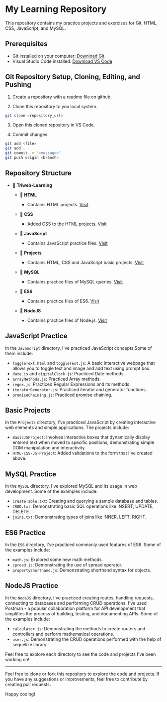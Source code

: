 # My Learning Repository

This repository contains my practice projects and exercises for Git, HTML, CSS, JavaScript, and MySQL.

## Prerequisites

- Git installed on your computer: [Download Git](https://git-scm.com/downloads)
- Visual Studio Code installed: [Download VS Code](https://code.visualstudio.com/)

## Git Repository Setup, Cloning, Editing, and Pushing
1. Create a repository with a readme file on github.

2. Clone this repository to you local system.
```bash
git clone <repository_url>
```
3. Open this cloned repository in VS Code.

4. Commit changes
```bash
git add <file>
git add .
git commit -m "<message>"
git push origin <branch>
```

## Repository Structure
- 📂 **Triweb-Learning**
  - 📂 **HTML**
    - Contains HTML projects. [Visit](Triweb-Learning/HTML)

  - 📂 **CSS**
    - Added CSS to the HTML projects. [Visit](Triweb-Learning/CSS)
  
  - 📂 **JavaScript**
    - Contains JavaScript practice files. [Visit](Triweb-Learning/JavaScript)
  
  - 📂 **Projects**
    - Contains HTML, CSS and JavaScript basic projects. [Visit](Triweb-Learning/Projects)
  
  - 📂 **MySQL**
    - Contains practice files of MySQL queries. [Visit](Triweb-Learning/MySQL)

  - 📂 **ES6**
    - Contains practice files of ES6. [Visit](Triweb-Learning/ES6)
  
  - 📂 **NodeJS**
    - Contains practice files of Node.js. [Visit](Triweb-Learning/NodeJS)

  
## JavaScript Practice

In the `JavaScript` directory, I've practiced JavaScript concepts.Some of them include:
  
- `toggleText.html` and `toggleText.js`: A basic interactive webpage that allows you to toggle text and image and add text using prompt box.
- `date.js` and `digitalClock.js`: Practiced Date methods.
- `arrayMethods.js`: Practiced Array methods.
- `regex.js`: Practiced Regular Expressions and its methods.
- `iteratorGenerator.js`: Practiced iterator and generator functions.
- `promiseChaining.js`: Practiced promise chaining.

## Basic Projects
In the `Projects` directory, I've practiced JavaScript by creating interactive web elements and simple applications. The projects include:
  
- `BasicJSProject`: Involves interactive boxes that dynamically display entered text when moved to specific positions, demonstrating simple DOM manipulation and interactivity.
- `HTML-CSS-JS-Project`: Added validations to the form that I've created above.

## MySQL Practice
In the `MySQL` directory, I've explored MySQL and its usage in web development. Some of the examples include:
  
- `createTable.txt`: Creating and querying a sample database and tables.
- `CRUD.txt`: Demonstrating basic SQL operations like INSERT, UPDATE, DELETE.
- `joins.txt`: Demonstrating types of joins like INNER, LEFT, RIGHT.

## ES6 Practice
In the `ES6` directory, I've practiced commonly used features of ES6. Some of the examples include:
  
- `math.js`: Explored some new math methods.
- `spread.js`: Demonstrating the use of spread operator.
- `propertyShorthand.js`: Demonstrating shorthand syntax for objects.

## NodeJS Practice
In the `NodeJS` directory, I've practiced creating routes, handling requests, connecting to databases and performing CRUD operations. 
I've used Postman - a popular collaboration platform for API development that simplifies the process of building, testing, and documenting APIs. Some of the examples include:
  
- `calculator.js`: Demonstrating the methods to create routers and controllers and perform mathematical operations.
- `user.js`: Demonstrating the CRUD operations performed with the help of sequelize library.

Feel free to explore each directory to see the code and projects I've been working on!

---

Feel free to clone or fork this repository to explore the code and projects. If you have any suggestions or improvements, feel free to contribute by creating pull requests.

Happy coding!


